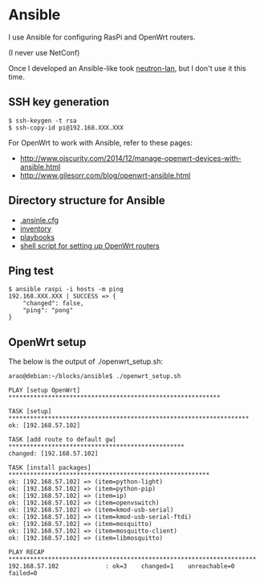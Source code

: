 # Ansible

I use Ansible for configuring RasPi and OpenWrt routers.

(I never use NetConf)

Once I developed an Ansible-like took [neutron-lan](https://github.com/araobp/neutron-lan), but I don't use it this time.

## SSH key generation

```
$ ssh-keygen -t rsa
$ ssh-copy-id pi@192.168.XXX.XXX
```

For OpenWrt to work with Ansible, refer to these pages:
- http://www.ojscurity.com/2014/12/manage-openwrt-devices-with-ansible.html
- http://www.gilesorr.com/blog/openwrt-ansible.html

## Directory structure for Ansible

- [.ansinle.cfg](./.ansible.cfg)
- [inventory](./inventory)
- [playbooks](./playbooks)
- [shell script for setting up OpenWrt routers](./openwrt_setup.sh)


## Ping test
```
$ ansible raspi -i hosts -m ping
192.168.XXX.XXX | SUCCESS => {
    "changed": false,
    "ping": "pong"
}
```

## OpenWrt setup

The below is the output of ./openwrt_setup.sh:

```
arao@debian:~/blocks/ansible$ ./openwrt_setup.sh 

PLAY [setup OpenWrt] ***********************************************************

TASK [setup] *******************************************************************
ok: [192.168.57.102]

TASK [add route to default gw] *************************************************
changed: [192.168.57.102]

TASK [install packages] ********************************************************
ok: [192.168.57.102] => (item=python-light)
ok: [192.168.57.102] => (item=python-pip)
ok: [192.168.57.102] => (item=ip)
ok: [192.168.57.102] => (item=openvswitch)
ok: [192.168.57.102] => (item=kmod-usb-serial)
ok: [192.168.57.102] => (item=kmod-usb-serial-ftdi)
ok: [192.168.57.102] => (item=mosquitto)
ok: [192.168.57.102] => (item=mosquitto-client)
ok: [192.168.57.102] => (item=libmosquitto)

PLAY RECAP *********************************************************************
192.168.57.102             : ok=3    changed=1    unreachable=0    failed=0   

```
